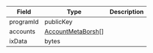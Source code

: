 

| Field | Type | Description |
|--|--|--|
| programId |  publicKey |  |
| accounts |  [AccountMetaBorsh](/api/idl/types/AccountMetaBorsh)[] |  |
| ixData |  bytes |  |

